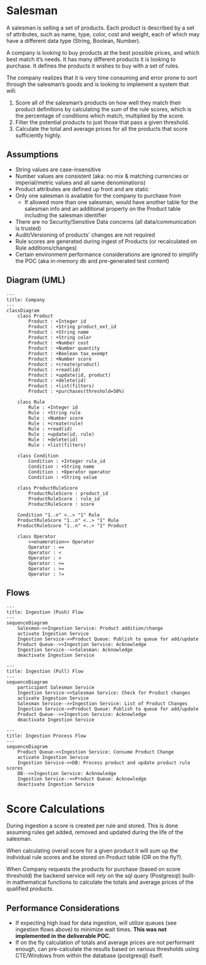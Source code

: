 # Salesman

A salesman is selling a set of products. Each product is described by a set of attributes,
such as name, type, color, cost and weight, each of which may have a different data
type (String, Boolean, Number).

A company is looking to buy products at the best possible prices, and which best match
it’s needs. It has many different products it is looking to purchase. It defines the
products it wishes to buy with a set of rules.

The company realizes that it is very time consuming and error prone to sort through the
salesman’s goods and is looking to implement a system that will:

1. Score all of the salesman’s products on how well they match their product
   definitions by calculating the sum of the rule scores, which is the percentage of
   conditions which match, multiplied by the score.
2. Filter the potential products to just those that pass a given threshold.
3. Calculate the total and average prices for all the products that score sufficiently
   highly.

## Assumptions

* String values are case-insensitive
* Number values are consistent (aka: no mix & matching currencies or imperial/metric values and all same denominations)
* Product attributes are defined up front and are static
* Only one salesman is available for the company to purchase from
  * If allowed more than one salesman, would have another table for the salesman info and an additional property on
    the Product table including the salesman identifier
* There are no Security/Sensitive Data concerns (all data/communication is trusted)
* Audit/Versioning of products' changes are not required
* Rule scores are generated during ingest of Products (or recalculated on Rule additions/changes)
* Certain environment performance considerations are ignored to simplify the POC (aka in-memory db and pre-generated
  test content)

## Diagram (UML)

```mermaid
---
title: Company
---
classDiagram
    class Product
        Product : +Integer id
        Product : +String product_ext_id
        Product : +String name
        Product : +String color
        Product : +Number cost
        Product : +Number quantity
        Product : +Boolean tax_exempt
        Product : +Number score
        Product : +create(product)
        Product : +read(id)
        Product : +update(id, product)
        Product : +delete(id)
        Product : +list(filters)
        Product : +purchases(threshold=50%)

    class Rule
        Rule : +Integer id
        Rule : +String rule
        Rule : +Number score
        Rule : +create(rule)
        Rule : +read(id)
        Rule : +update(id, rule)
        Rule : +delete(id)
        Rule : +list(filters)

    class Condition
        Condition : +Integer rule_id
        Condition : +String name
        Condition : +Operator operator
        Condition : +String value
    
    class ProductRuleScore
        ProductRuleScore : product_id
        ProductRuleScore : rule_id
        ProductRuleScore : score

    Condition "1..n" <..> "1" Rule
    ProductRuleScore "1..n" <..> "1" Rule
    ProductRuleScore "1..n" <..> "1" Product
    
    class Operator
        <<enumeration>> Operator
        Operator : ==
        Operator : <
        Operator : >
        Operator : <=
        Operator : >=
        Operator : !=
```

## Flows

```mermaid
---
title: Ingestion (Push) Flow
---
sequenceDiagram
    Salesman->>Ingestion Service: Product addition/change
    activate Ingestion Service
    Ingestion Service->>Product Queue: Publish to queue for add/update
    Product Queue-->>Ingestion Service: Acknowledge
    Ingestion Service-->>Salesman: Acknowledge
    deactivate Ingestion Service
```

```mermaid
---
title: Ingestion (Pull) Flow
---
sequenceDiagram
    participant Salesman Service
    Ingestion Service->>Salesman Service: Check for Product changes
    activate Ingestion Service
    Salesman Service-->>Ingestion Service: List of Product Changes
    Ingestion Service->>Product Queue: Publish to queue for add/update
    Product Queue-->>Ingestion Service: Acknowledge
    deactivate Ingestion Service
```

```mermaid
---
title: Ingestion Process Flow
---
sequenceDiagram
    Product Queue->>Ingestion Service: Consume Product Change
    activate Ingestion Service
    Ingestion Service->>DB: Process product and update product rule scores
    DB-->>Ingestion Service: Acknowledge
    Ingestion Service-->>Product Queue: Acknowledge
    deactivate Ingestion Service
```

# Score Calculations

During ingestion a score is created per rule and stored. This is done assuming rules get added, removed and updated
during the life of the salesman.

When calculating overall score for a given product it will sum up the individual rule scores and be stored on Product
table (OR on the fly?).

When Company requests the products for purchase (based on score threshold) the backend service will rely on the sql
query (Postgresql) built-in mathematical functions to calculate the totals and average prices of the qualified products.

## Performance Considerations

* If expecting high load for data ingestion, will utilize queues (see ingestion flows above) to minimize wait times.
  **This was not implemented in the deliverable POC.**
* If on the fly calculation of totals and average prices are not performant enough, can pre-calculate the results
  based on various thresholds using CTE/Windows from within the database (postgresql) itself.
